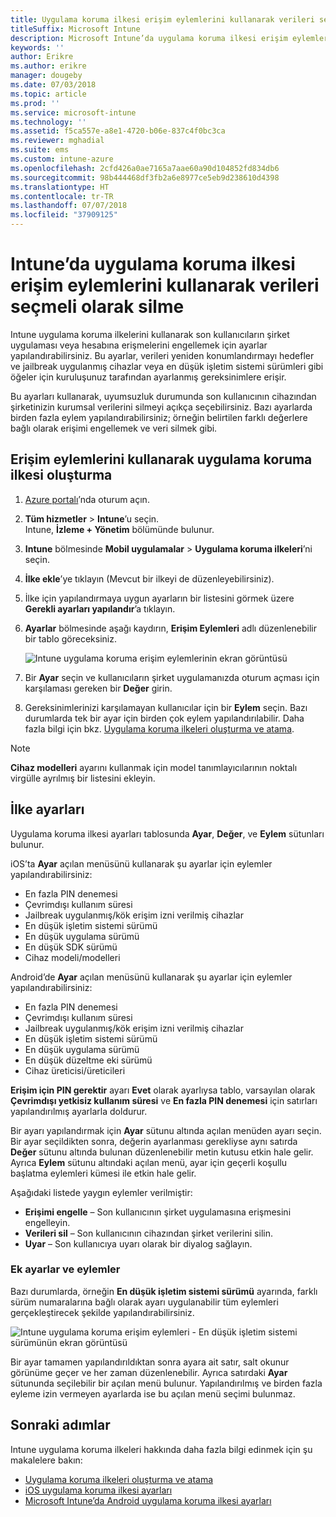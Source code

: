 ```yaml
---
title: Uygulama koruma ilkesi erişim eylemlerini kullanarak verileri seçmeli olarak silme
titleSuffix: Microsoft Intune
description: Microsoft Intune’da uygulama koruma ilkesi erişim eylemlerini kullanarak verileri seçmeli olarak silmeyi öğrenin.
keywords: ''
author: Erikre
ms.author: erikre
manager: dougeby
ms.date: 07/03/2018
ms.topic: article
ms.prod: ''
ms.service: microsoft-intune
ms.technology: ''
ms.assetid: f5ca557e-a8e1-4720-b06e-837c4f0bc3ca
ms.reviewer: mghadial
ms.suite: ems
ms.custom: intune-azure
ms.openlocfilehash: 2cfd426a0ae7165a7aae60a90d104852fd834db6
ms.sourcegitcommit: 98b444468df3fb2a6e8977ce5eb9d238610d4398
ms.translationtype: HT
ms.contentlocale: tr-TR
ms.lasthandoff: 07/07/2018
ms.locfileid: "37909125"
---
```

# <a name="selectively-wipe-data-using-app-protection-policy-access-actions-in-intune"></a>Intune’da uygulama koruma ilkesi erişim eylemlerini kullanarak verileri seçmeli olarak silme

Intune uygulama koruma ilkelerini kullanarak son kullanıcıların şirket uygulaması veya hesabına erişmelerini engellemek için ayarlar yapılandırabilirsiniz. Bu ayarlar, verileri yeniden konumlandırmayı hedefler ve jailbreak uygulanmış cihazlar veya en düşük işletim sistemi sürümleri gibi öğeler için kuruluşunuz tarafından ayarlanmış gereksinimlere erişir.
 
Bu ayarları kullanarak, uyumsuzluk durumunda son kullanıcının cihazından şirketinizin kurumsal verilerini silmeyi açıkça seçebilirsiniz. Bazı ayarlarda birden fazla eylem yapılandırabilirsiniz; örneğin belirtilen farklı değerlere bağlı olarak erişimi engellemek ve veri silmek gibi.

## <a name="create-an-app-protection-policy-using-access-actions"></a>Erişim eylemlerini kullanarak uygulama koruma ilkesi oluşturma

1. [Azure portalı](https://portal.azure.com)’nda oturum açın.
2. **Tüm hizmetler** > **Intune**’u seçin.  
    Intune, **İzleme + Yönetim** bölümünde bulunur.
3. **Intune** bölmesinde **Mobil uygulamalar** > **Uygulama koruma ilkeleri**’ni seçin.
4. **İlke ekle**’ye tıklayın (Mevcut bir ilkeyi de düzenleyebilirsiniz). 
5. İlke için yapılandırmaya uygun ayarların bir listesini görmek üzere **Gerekli ayarları yapılandır**’a tıklayın. 
6. **Ayarlar** bölmesinde aşağı kaydırın, **Erişim Eylemleri** adlı düzenlenebilir bir tablo göreceksiniz.

    ![Intune uygulama koruma erişim eylemlerinin ekran görüntüsü](./media/apps-selective-wipe-access-actions01.png)

7. Bir **Ayar** seçin ve kullanıcıların şirket uygulamanızda oturum açması için karşılaması gereken bir **Değer** girin. 
8. Gereksinimlerinizi karşılamayan kullanıcılar için bir **Eylem** seçin. Bazı durumlarda tek bir ayar için birden çok eylem yapılandırılabilir. Daha fazla bilgi için bkz. [Uygulama koruma ilkeleri oluşturma ve atama](app-protection-policies.md).

>[!NOTE]
> **Cihaz modelleri** ayarını kullanmak için model tanımlayıcılarının noktalı virgülle ayrılmış bir listesini ekleyin. 

## <a name="policy-settings"></a>İlke ayarları 

Uygulama koruma ilkesi ayarları tablosunda **Ayar**, **Değer**, ve **Eylem** sütunları bulunur.

iOS’ta **Ayar** açılan menüsünü kullanarak şu ayarlar için eylemler yapılandırabilirsiniz:
-  En fazla PIN denemesi
-  Çevrimdışı kullanım süresi
-  Jailbreak uygulanmış/kök erişim izni verilmiş cihazlar
-  En düşük işletim sistemi sürümü
-  En düşük uygulama sürümü
-  En düşük SDK sürümü
-  Cihaz modeli/modelleri

Android’de **Ayar** açılan menüsünü kullanarak şu ayarlar için eylemler yapılandırabilirsiniz:
-  En fazla PIN denemesi
-  Çevrimdışı kullanım süresi
-  Jailbreak uygulanmış/kök erişim izni verilmiş cihazlar
-  En düşük işletim sistemi sürümü
-  En düşük uygulama sürümü
-  En düşük düzeltme eki sürümü
-  Cihaz üreticisi/üreticileri

**Erişim için PIN gerektir** ayarı **Evet** olarak ayarlıysa tablo, varsayılan olarak **Çevrimdışı yetkisiz kullanım süresi** ve **En fazla PIN denemesi** için satırları yapılandırılmış ayarlarla doldurur.
 
Bir ayarı yapılandırmak için **Ayar** sütunu altında açılan menüden ayarı seçin. Bir ayar seçildikten sonra, değerin ayarlanması gerekliyse aynı satırda **Değer** sütunu altında bulunan düzenlenebilir metin kutusu etkin hale gelir. Ayrıca **Eylem** sütunu altındaki açılan menü, ayar için geçerli koşullu başlatma eylemleri kümesi ile etkin hale gelir. 

Aşağıdaki listede yaygın eylemler verilmiştir:
-  **Erişimi engelle** – Son kullanıcının şirket uygulamasına erişmesini engelleyin.
-  **Verileri sil** – Son kullanıcının cihazından şirket verilerini silin.
-  **Uyar** – Son kullanıcıya uyarı olarak bir diyalog sağlayın.

### <a name="additional-settings-and-actions"></a>Ek ayarlar ve eylemler 

Bazı durumlarda, örneğin **En düşük işletim sistemi sürümü** ayarında, farklı sürüm numaralarına bağlı olarak ayarı uygulanabilir tüm eylemleri gerçekleştirecek şekilde yapılandırabilirsiniz. 

![Intune uygulama koruma erişim eylemleri - En düşük işletim sistemi sürümünün ekran görüntüsü](./media/apps-selective-wipe-access-actions05.png)

Bir ayar tamamen yapılandırıldıktan sonra ayara ait satır, salt okunur görünüme geçer ve her zaman düzenlenebilir. Ayrıca satırdaki **Ayar** sütununda seçilebilir bir açılan menü bulunur. Yapılandırılmış ve birden fazla eyleme izin vermeyen ayarlarda ise bu açılan menü seçimi bulunmaz.

## <a name="next-steps"></a>Sonraki adımlar

Intune uygulama koruma ilkeleri hakkında daha fazla bilgi edinmek için şu makalelere bakın:
- [Uygulama koruma ilkeleri oluşturma ve atama](app-protection-policies.md)
- [iOS uygulama koruma ilkesi ayarları](app-protection-policy-settings-ios.md)
- [Microsoft Intune’da Android uygulama koruma ilkesi ayarları](app-protection-policy-settings-android.md) 


